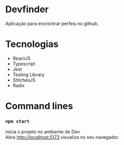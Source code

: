 # Devfinder
Aplicação para encrontrar perfeis no github.


# Tecnologias

- ReactJS
- Typescript
- Jest
- Testing Library
- StitchesJS
- Radix

# Command lines 

### `npm start`

inicia o projeto no ambiente de Dev.\
Abra [http://localhost:5173]( http://localhost:5173) visualiza no seu navegador.
